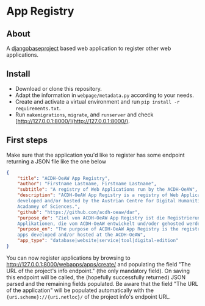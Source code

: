 # App Registry

## About

A [djangobaseproject](https://github.com/acdh-oeaw/djangobaseproject) based web application to register other web applications.

## Install

* Download or clone this repository.
* Adapt the information in `webpage/metadata.py` according to your needs.
* Create and activate a virtual environment and run `pip install -r requirements.txt`.
* Run `makemigrations`, `migrate`, and `runserver` and check [http://127.0.0.1:8000/](http://127.0.0.1:8000/).

## First steps

Make sure that the application you'd like to register has some endpoint returning a JSON file like the one below

```json
{
    "title": "ACDH-OeAW App Registry",
    "author": "Firstname Lastname, Firstname Lastname",
    "subtitle": "A registry of Web Applications run by the ACDH-OeAW",
    "description": "ACDH-OeAW App Registry is a registry of Web Applications\
    developed and/or hosted by the Austrian Centre for Digital Humanities at the Austrian\
    Acadamey of Sciences.",
    "github": "https://github.com/acdh-oeaw/dar",
    "purpose_de": "Ziel von ACDH-OeAW App Registry ist die Registrierung von Web\
    Applikationen, die vom ACDH-OeAW entwickelt und/oder gehosted werden.",
    "purpose_en": "The purpose of ACDH-OeAW App Registry is the registration of web\
    apps developed and/or hosted at the ACDH-OeAW",
    "app_type": "database|website|service|tool|digital-edition"
}
```

You can now register applications by browsing to http://127.0.0.1:8000/webapps/apps/create/ and populating the field "The URL of the project's info endpoint." (the only mandatory field). On saving this endpoint will be called, the (hopefully successfully returned) JSON parsed and the remaining fields populated. Be aware that the field "The URL of the application" will be populated automatically with the `{uri.scheme}://{uri.netloc}/` of the project info's endpoint URL.
